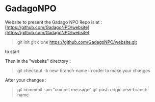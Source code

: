 # GadagoNPO
Website to present the Gadago NPO
Repo is at : [https://github.com/GadagoNPO/website](https://github.com/GadagoNPO/website)

> git init
> git clone https://github.com/GadagoNPO/website.git

to start

Then 
in the "website" directory :

> git checkout -b new-branch-name
in order to make your changes

After your changes : 
> git commmit -am "commit message"
> git push origin new-branch-name


